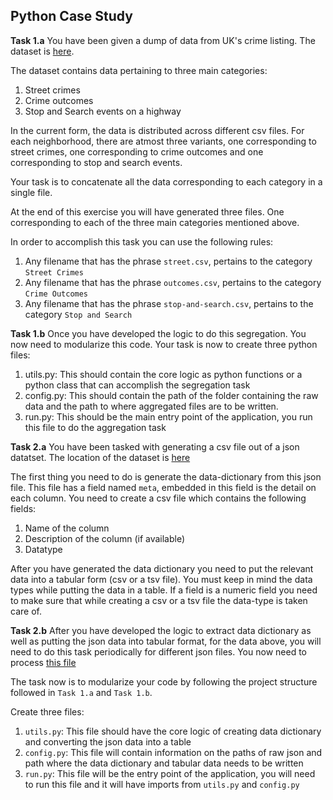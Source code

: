 ## Python Case Study

**Task 1.a**
You have been given a dump of data from UK's crime listing. The dataset is [here](https://drive.google.com/file/d/1vJ9uU5QmmhBRttCd-2IZXu7fefJD0R99/view?usp=sharing). 

The dataset contains data pertaining to three main categories:
1. Street crimes
2. Crime outcomes
3. Stop and Search events on a highway

In the current form, the data is distributed across different csv files. For each neighborhood, there are atmost three variants, one corresponding to street crimes, one corresponding to crime outcomes and one corresponding to stop and search events.

Your task is to concatenate all the data corresponding to each category in a single file. 

At the end of this exercise you will have generated three files. One corresponding to each of the three main categories mentioned above.

In order to accomplish this task you can use the following rules:
1. Any filename that has the phrase `street.csv`, pertains to the category `Street Crimes`
2. Any filename that has the phrase `outcomes.csv`, pertains to the category `Crime Outcomes`
3. Any filename that has the phrase `stop-and-search.csv`, pertains to the category `Stop and Search`

**Task 1.b**
Once you have developed the logic to do this segregation. You now need to modularize this code.
Your task is now to create three python files:
1. utils.py: This should contain the core logic as python functions or a python class that can accomplish the segregation task
2. config.py: This should contain the path of the folder containing the raw data and the path to where aggregated files are to be written.
3. run.py: This should be the main entry point of the application, you run this file to do the aggregation task

**Task 2.a**
You have been tasked with generating a csv file out of a json datatset. The location of the dataset is [here](https://data.montgomerycountymd.gov/api/views/v76h-r7br/rows.json?accessType=DOWNLOAD)

The first thing you need to do is generate the data-dictionary from this json file. This file has a field named `meta`, embedded in this field is the detail on each column. You need to create a csv file which contains the following fields:
1. Name of the column
2. Description of the column (if available)
3. Datatype

After you have generated the data dictionary you need to put the relevant data into a tabular form (csv or a tsv file). You must keep in mind the data types while putting the data in a table. If a field is a numeric field you need to make sure that while creating a csv or a tsv file the data-type is taken care of.

**Task 2.b**
After you have developed the logic to extract data dictionary as well as putting the json data into tabular format, for the data above, you will need to do this task periodically for different json files. You now need to process [this file](https://data.ny.gov/api/views/9a8c-vfzj/rows.json?accessType=DOWNLOAD)

The task now is to modularize your code by following the project structure followed in `Task 1.a` and `Task 1.b`.

Create three files:
1. `utils.py`: This file should have the core logic of creating data dictionary and converting the json data into a table
2. `config.py`: This file will contain information on the paths of raw json and path where the data dictionary and tabular data needs to be written
3. `run.py`: This file will be the entry point of the application, you will need to run this file and it will have imports from `utils.py` and `config.py`